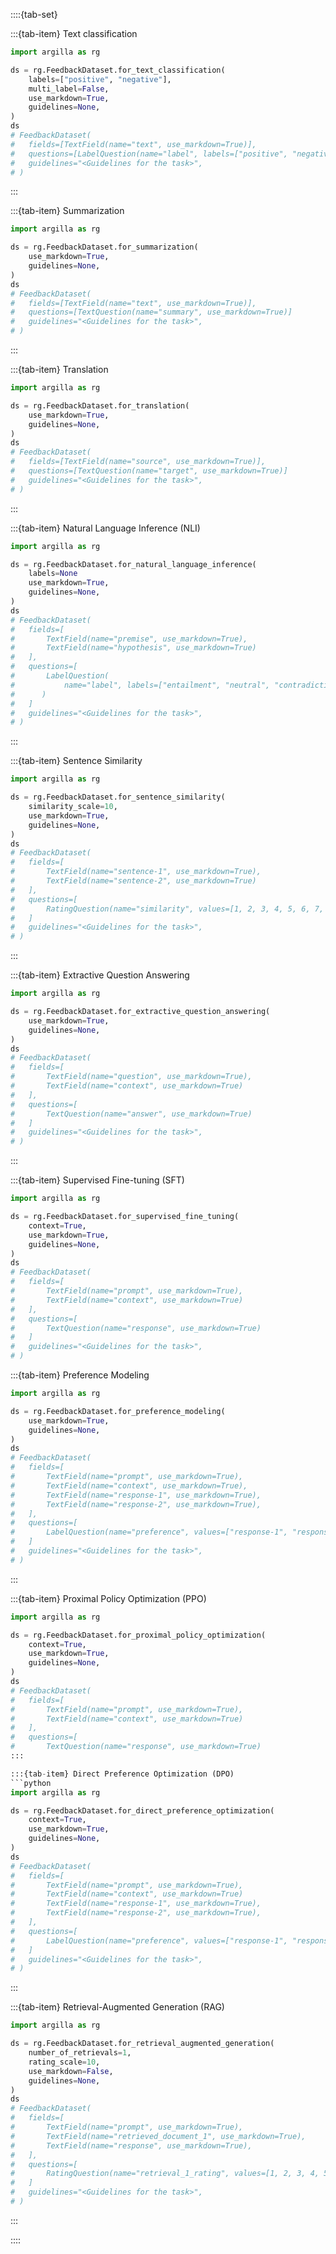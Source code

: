 ::::{tab-set}

:::{tab-item} Text classification
```python
import argilla as rg

ds = rg.FeedbackDataset.for_text_classification(
    labels=["positive", "negative"],
    multi_label=False,
    use_markdown=True,
    guidelines=None,
)
ds
# FeedbackDataset(
#   fields=[TextField(name="text", use_markdown=True)],
#   questions=[LabelQuestion(name="label", labels=["positive", "negative"])]
#   guidelines="<Guidelines for the task>",
# )
```
:::

:::{tab-item} Summarization
```python
import argilla as rg

ds = rg.FeedbackDataset.for_summarization(
    use_markdown=True,
    guidelines=None,
)
ds
# FeedbackDataset(
#   fields=[TextField(name="text", use_markdown=True)],
#   questions=[TextQuestion(name="summary", use_markdown=True)]
#   guidelines="<Guidelines for the task>",
# )
```
:::

:::{tab-item} Translation
```python
import argilla as rg

ds = rg.FeedbackDataset.for_translation(
    use_markdown=True,
    guidelines=None,
)
ds
# FeedbackDataset(
#   fields=[TextField(name="source", use_markdown=True)],
#   questions=[TextQuestion(name="target", use_markdown=True)]
#   guidelines="<Guidelines for the task>",
# )
```
:::

:::{tab-item} Natural Language Inference (NLI)
```python
import argilla as rg

ds = rg.FeedbackDataset.for_natural_language_inference(
    labels=None
    use_markdown=True,
    guidelines=None,
)
ds
# FeedbackDataset(
#   fields=[
#       TextField(name="premise", use_markdown=True),
#       TextField(name="hypothesis", use_markdown=True)
#   ],
#   questions=[
#       LabelQuestion(
#           name="label", labels=["entailment", "neutral", "contradiction"]
#      )
#   ]
#   guidelines="<Guidelines for the task>",
# )
```
:::

:::{tab-item} Sentence Similarity
```python
import argilla as rg

ds = rg.FeedbackDataset.for_sentence_similarity(
    similarity_scale=10,
    use_markdown=True,
    guidelines=None,
)
ds
# FeedbackDataset(
#   fields=[
#       TextField(name="sentence-1", use_markdown=True),
#       TextField(name="sentence-2", use_markdown=True)
#   ],
#   questions=[
#       RatingQuestion(name="similarity", values=[1, 2, 3, 4, 5, 6, 7, 8, 9, 10])
#   ]
#   guidelines="<Guidelines for the task>",
# )
```
:::

:::{tab-item} Extractive Question Answering
```python
import argilla as rg

ds = rg.FeedbackDataset.for_extractive_question_answering(
    use_markdown=True,
    guidelines=None,
)
ds
# FeedbackDataset(
#   fields=[
#       TextField(name="question", use_markdown=True),
#       TextField(name="context", use_markdown=True)
#   ],
#   questions=[
#       TextQuestion(name="answer", use_markdown=True)
#   ]
#   guidelines="<Guidelines for the task>",
# )
```
:::

:::{tab-item} Supervised Fine-tuning (SFT)
```python
import argilla as rg

ds = rg.FeedbackDataset.for_supervised_fine_tuning(
    context=True,
    use_markdown=True,
    guidelines=None,
)
ds
# FeedbackDataset(
#   fields=[
#       TextField(name="prompt", use_markdown=True),
#       TextField(name="context", use_markdown=True)
#   ],
#   questions=[
#       TextQuestion(name="response", use_markdown=True)
#   ]
#   guidelines="<Guidelines for the task>",
# )
```

:::{tab-item} Preference Modeling
```python
import argilla as rg

ds = rg.FeedbackDataset.for_preference_modeling(
    use_markdown=True,
    guidelines=None,
)
ds
# FeedbackDataset(
#   fields=[
#       TextField(name="prompt", use_markdown=True),
#       TextField(name="context", use_markdown=True),
#       TextField(name="response-1", use_markdown=True),
#       TextField(name="response-2", use_markdown=True),
#   ],
#   questions=[
#       LabelQuestion(name="preference", values=["response-1", "response-2"])
#   ]
#   guidelines="<Guidelines for the task>",
# )
```
:::

:::{tab-item} Proximal Policy Optimization (PPO)
```python
import argilla as rg

ds = rg.FeedbackDataset.for_proximal_policy_optimization(
    context=True,
    use_markdown=True,
    guidelines=None,
)
ds
# FeedbackDataset(
#   fields=[
#       TextField(name="prompt", use_markdown=True),
#       TextField(name="context", use_markdown=True)
#   ],
#   questions=[
#       TextQuestion(name="response", use_markdown=True)
:::

:::{tab-item} Direct Preference Optimization (DPO)
```python
import argilla as rg

ds = rg.FeedbackDataset.for_direct_preference_optimization(
    context=True,
    use_markdown=True,
    guidelines=None,
)
ds
# FeedbackDataset(
#   fields=[
#       TextField(name="prompt", use_markdown=True),
#       TextField(name="context", use_markdown=True)
#       TextField(name="response-1", use_markdown=True),
#       TextField(name="response-2", use_markdown=True),
#   ],
#   questions=[
#       LabelQuestion(name="preference", values=["response-1", "response-2"])
#   ]
#   guidelines="<Guidelines for the task>",
# )
```
:::

:::{tab-item} Retrieval-Augmented Generation (RAG)
```python
import argilla as rg

ds = rg.FeedbackDataset.for_retrieval_augmented_generation(
    number_of_retrievals=1,
    rating_scale=10,
    use_markdown=False,
    guidelines=None,
)
ds
# FeedbackDataset(
#   fields=[
#       TextField(name="prompt", use_markdown=True),
#       TextField(name="retrieved_document_1", use_markdown=True),
#       TextField(name="response", use_markdown=True),
#   ],
#   questions=[
#       RatingQuestion(name="retrieval_1_rating", values=[1, 2, 3, 4, 5, 6, 7, 8, 9, 10])
#   ]
#   guidelines="<Guidelines for the task>",
# )
```
:::

::::

